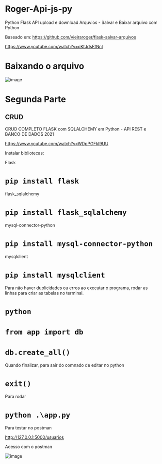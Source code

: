 # Roger-Api-js-py

Python Flask API upload e download Arquvios - Salvar e Baixar arquivo com Python

Baseado em: https://github.com/vieiraroger/flask-salvar-arquivos

https://www.youtube.com/watch?v=oKtJdsFfNnI

# Baixando o arquivo
![image](https://user-images.githubusercontent.com/1613816/131062213-13b9a8da-bd06-4e9a-9dbd-631c609ef962.png)


# Segunda Parte
## CRUD
CRUD COMPLETO FLASK com SQLALCHEMY em Python - API REST e BANCO DE DADOS 2021

https://www.youtube.com/watch?v=WDpPGFkI9UU

Instalar bibliotecas:

Flask
# `pip install flask`

flask_sqlalchemy
# `pip install flask_sqlalchemy`
mysql-connector-python
# `pip install mysql-connector-python`
mysqlclient
# `pip install mysqlclient`

Para não haver duplicidades ou erros ao executar o programa, rodar as linhas para criar as tabelas no terminal.
# `python`
# `from app import db`
# `db.create_all()`

Quando finalizar, para sair do comnado de editar no python 
# `exit()`

Para rodar 
# `python .\app.py`

Para testar no postman

http://127.0.0.1:5000/usuarios


Acesso com o postman

![image](https://user-images.githubusercontent.com/1613816/132132426-23ce15eb-28d8-4c7b-89fa-7ea58223f4cc.png)


